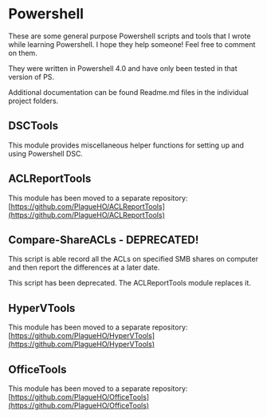 Powershell
==========

These are some general purpose Powershell scripts and tools that I wrote while learning Powershell. I hope they help someone! Feel free to comment on them.

They were written in Powershell 4.0 and have only been tested in that version of PS.

Additional documentation can be found Readme.md files in the individual project folders.

## DSCTools
This module provides miscellaneous helper functions for setting up and using Powershell DSC.

## ACLReportTools
This module has been moved to a separate repository:
[https://github.com/PlagueHO/ACLReportTools](https://github.com/PlagueHO/ACLReportTools)

## Compare-ShareACLs - DEPRECATED!
This script is able record all the ACLs on specified SMB shares on computer and then report
the differences at a later date.

This script has been deprecated. The ACLReportTools module replaces it.

## HyperVTools
This module has been moved to a separate repository:
[https://github.com/PlagueHO/HyperVTools](https://github.com/PlagueHO/HyperVTools)

## OfficeTools
This module has been moved to a separate repository:
[https://github.com/PlagueHO/OfficeTools](https://github.com/PlagueHO/OfficeTools)